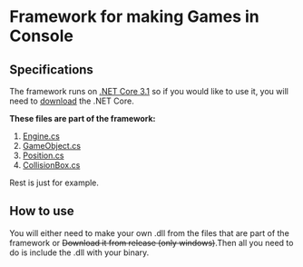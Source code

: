 # Framework for making Games in Console

## Specifications
The framework runs on [.NET Core 3.1](https://docs.microsoft.com/en-us/dotnet/core/about) so if you would like to use it, you will need to [download](https://dotnet.microsoft.com/download) the .NET Core. 

**These files are part of the framework:**
1. [Engine.cs](https://github.com/pikachuface/ConsoleEngine/blob/master/SnakeConsole/Engine.cs)
2. [GameObject.cs](https://github.com/pikachuface/ConsoleEngine/blob/master/SnakeConsole/GameObject.cs)
3. [Position.cs](https://github.com/pikachuface/ConsoleEngine/blob/master/SnakeConsole/Position.cs)
4. [CollisionBox.cs](https://github.com/pikachuface/ConsoleEngine/blob/master/SnakeConsole/CollisionBox.cs)

Rest is just for example.

## How to use
You will either need to make your own .dll from the files that are part of the framework or ~~Download it from release (only windows)~~.Then all you need to do is include the .dll with your binary. 


